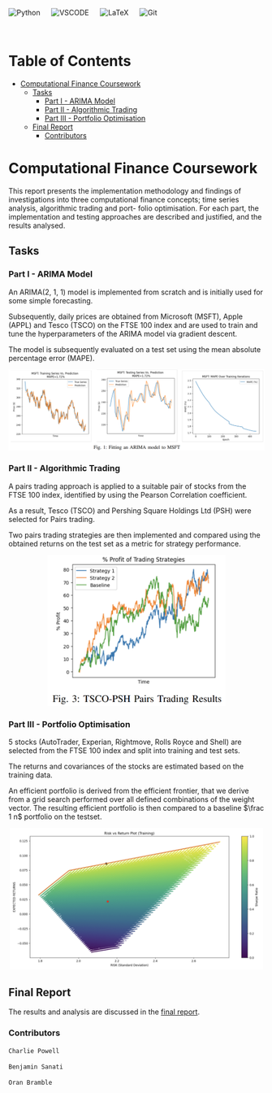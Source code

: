 ![Python](https://img.shields.io/badge/python-3670A0?style=for-the-badge&logo=python&logoColor=ffdd54) &emsp;
![VSCODE](https://img.shields.io/badge/Visual_Studio_Code-0078D4?style=for-the-badge&logo=visual%20studio%20code&logoColor=white) &emsp;
![LaTeX](https://img.shields.io/badge/latex-%23008080.svg?style=for-the-badge&logo=latex&logoColor=white) &emsp;
![Git](https://img.shields.io/badge/git-%23F05033.svg?style=for-the-badge&logo=git&logoColor=white)

<br />

Table of Contents
=================

* [Computational Finance Coursework](#computational-finance-coursework)
   * [Tasks](#tasks)
      * [Part I - ARIMA Model](#part-i---arima-model)
      * [Part II - Algorithmic Trading](#part-ii---algorithmic-trading)
      * [Part III - Portfolio Optimisation](#part-iii---portfolio-optimisation)
   * [Final Report](#final-report)
      * [Contributors](#contributors)

# Computational Finance Coursework

This report presents the implementation methodology and
findings of investigations into three computational finance
concepts; time series analysis, algorithmic trading and port-
folio optimisation. For each part, the implementation and
testing approaches are described and justified, and the results
analysed.

## Tasks
### Part I - ARIMA Model
An ARIMA(2, 1, 1) model is implemented from scratch and is initially used for some simple forecasting. 

Subsequently, daily prices are obtained from Microsoft
(MSFT), Apple (APPL) and Tesco (TSCO) on the FTSE 100 index and are used to train and tune the hyperparameters of the ARIMA model via gradient descent. 

The model is subsequently evaluated on a test set using the mean absolute percentage error (MAPE).

<p align="center">
  <img src=READMEimgs/ARIMA.png width="900"/>
</p>

### Part II - Algorithmic Trading
A pairs trading approach is applied to a suitable pair of stocks from the FTSE 100 index, identified by using the Pearson Correlation coefficient. 

As a result,  Tesco (TSCO) and Pershing Square Holdings Ltd (PSH) were selected for Pairs trading.

Two pairs trading strategies are then implemented and compared using the obtained returns on the test set as a metric for strategy performance.

<p align="center">
  <img src=READMEimgs/PairsTradingResults.png width="350"/>
</p>

### Part III - Portfolio Optimisation
5 stocks (AutoTrader, Experian, Rightmove, Rolls Royce and Shell) are selected from the FTSE 100 index and split into training and test sets. 

The returns and covariances of the stocks are estimated based on the training data.

An efficient portfolio is derived from the efficient frontier, that we derive from a grid search performed over all defined combinations of the weight vector. The resulting efficient portfolio is then compared to a baseline $\frac 1 n$ portfolio on the testset.

<p align="center">
  <img src=READMEimgs/EfficientFrontier.png width=500/>
</p>

## Final Report
The results and analysis are discussed in the [final report](report.pdf).

### Contributors
`Charlie Powell`

`Benjamin Sanati`

`Oran Bramble`